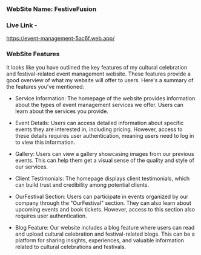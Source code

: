 ### WebSite Name: FestiveFusion

### Live Link -
https://event-management-5ac6f.web.app/


### WebSite Features
It looks like you have outlined the key features of my cultural celebration and festival-related event management website. These features provide a good overview of what my website will offer to users. Here's a summary of the features you've mentioned:

- Service Information: The homepage of the website provides information about the types of event management services we offer. Users can learn about the services you provide.

- Event Details: Users can access detailed information about specific events they are interested in, including pricing. However, access to these details requires user authentication, meaning users need to log in to view this information.

- Gallery: Users can view a gallery showcasing images from our previous events. This can help them get a visual sense of the quality and style of our services.

- Client Testimonials: The homepage displays client testimonials, which can build trust and credibility among potential clients.

- OurFestival Section: Users can participate in events organized by our company through the "OurFestival" section. They can also learn about upcoming events and book tickets. However, access to this section also requires user authentication.

- Blog Feature: Our website includes a blog feature where users can read and upload cultural celebration and festival-related blogs. This can be a platform for sharing insights, experiences, and valuable information related to cultural celebrations and festivals.


